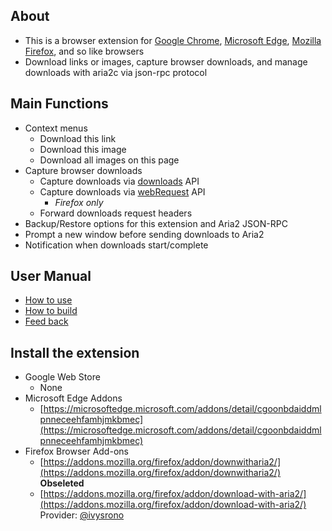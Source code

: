 ## About
- This is a browser extension for [Google Chrome](https://www.google.com/intl/en-US/chrome/), [Microsoft Edge](https://www.microsoft.com/edge), [Mozilla Firefox](https://www.mozilla.org/firefox/), and so like browsers
- Download links or images, capture browser downloads, and manage downloads with aria2c via json-rpc protocol

## Main Functions
- Context menus
    - Download this link
    - Download this image
    - Download all images on this page
- Capture browser downloads
    - Capture downloads via [downloads](https://developer.chrome.com/docs/extensions/reference/downloads) API
    - Capture downloads via [webRequest](https://developer.chrome.com/docs/extensions/reference/webRequest) API
        - *Firefox only*
    - Forward downloads request headers
- Backup/Restore options for this extension and Aria2 JSON-RPC
- Prompt a new window before sending downloads to Aria2
- Notification when downloads start/complete

## User Manual
- [How to use](//github.com/jc3213/download_with_aria2/wiki)
- [How to build](//github.com/jc3213/download_with_aria2/wiki/HowToBuild)
- [Feed back](//github.com/jc3213/download_with_aria2/issues/new/)

## Install the extension
- Google Web Store
    - None
- Microsoft Edge Addons
    - [https://microsoftedge.microsoft.com/addons/detail/cgoonbdaiddmlpnneceehfamhjmkbmec](https://microsoftedge.microsoft.com/addons/detail/cgoonbdaiddmlpnneceehfamhjmkbmec)
- Firefox Browser Add-ons
    - [https://addons.mozilla.org/firefox/addon/downwitharia2/](https://addons.mozilla.org/firefox/addon/downwitharia2/) **Obseleted**
    - [https://addons.mozilla.org/firefox/addon/download-with-aria2/](https://addons.mozilla.org/firefox/addon/download-with-aria2/) Provider: [@ivysrono](https://github.com/ivysrono)

